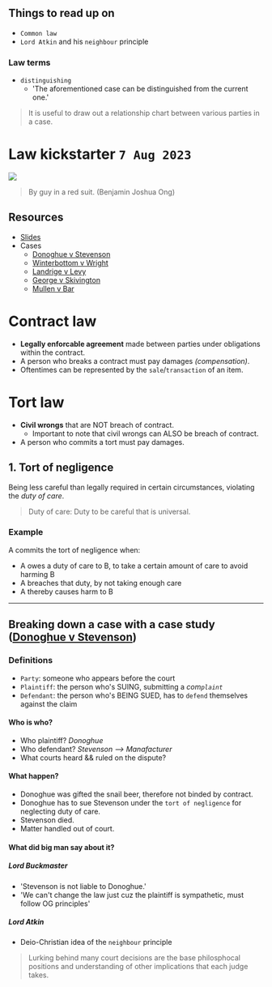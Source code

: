 ## Things to read up on

* `Common law`
* `Lord Atkin` and his `neighbour` principle

### Law terms
* `distinguishing`
    * 'The aforementioned case can be distinguished from the current one.'

> It is useful to draw out a relationship chart between various parties in a case.


# Law kickstarter `7 Aug 2023`

![](https://upload.wikimedia.org/wikipedia/en/e/eb/Killer_Bean_Forever_dvd_cover.jpg)
> By guy in a red suit. (Benjamin Joshua Ong)

## Resources
 * [Slides](common-law-reasoning.pdf)
 * Cases
    * [Donoghue v Stevenson](donoghue-stevenson.pdf)
    * [Winterbottom v Wright](winterbottom-wright.pdf)
    * [Landrige v Levy](landrige-levy.pdf)
    * [George v Skivington](https://www.wikiwand.com/en/George_v_Skivington)
    * [Mullen v Bar](https://www.casemine.com/judgement/uk/5a8ff8d560d03e7f57ecdff7)

# Contract law
* **Legally enforcable agreement** made between parties under obligations within the contract.
* A person who breaks a contract must pay damages *(compensation)*.
* Oftentimes can be represented by the `sale`/`transaction` of an item.

# Tort law
* **Civil wrongs** that are NOT breach of contract. 
    * Important to note that civil wrongs can ALSO be breach of contract.
* A person who commits a tort must pay damages.

## 1. Tort of negligence
Being less careful than legally required in certain circumstances, violating the *duty of care*.

> Duty of care: Duty to be careful that is universal.

### Example
A commits the tort of negligence when:
* A owes a duty of care to B, to take a certain amount of care to avoid harming B 
* A breaches that duty, by not taking enough care
* A thereby causes harm to B

---

## Breaking down a case with a case study ([Donoghue v Stevenson](https://www.lawteacher.net/cases/donoghue-v-stevenson.php))

### Definitions

* `Party`: someone who appears before the court
* `Plaintiff`: the person who's SUING, submitting a *com`plaint`*
* `Defendant`: the person who's BEING SUED, has to `defend` themselves against the claim

#### Who is who?

* Who plaintiff? *Donoghue*
* Who defendant? *Stevenson --> Manafacturer*
* What courts heard && ruled on the dispute?

#### What happen?

* Donoghue was gifted the snail beer, therefore not binded by contract.
* Donoghue has to sue Stevenson under the `tort of negligence` for neglecting duty of care.
* Stevenson died.
* Matter handled out of court.

#### What did big man say about it?

##### Lord Buckmaster
* 'Stevenson is not liable to Donoghue.'
* 'We can't change the law just cuz the plaintiff is sympathetic, must follow OG principles'

##### Lord Atkin
* Deio-Christian idea of the `neighbour` principle

> Lurking behind many court decisions are the base philosphocal positions and understanding of other implications that each judge takes.
